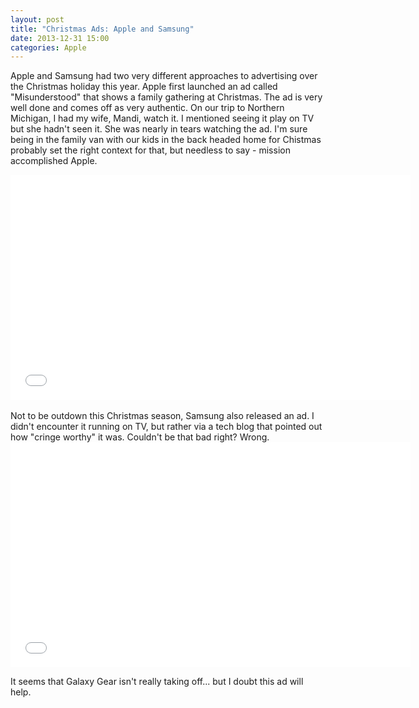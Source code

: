 ```yaml
---
layout: post
title: "Christmas Ads: Apple and Samsung"
date: 2013-12-31 15:00
categories: Apple
---
```


Apple and Samsung had two very different approaches to advertising over the Christmas holiday this year.  Apple first launched an ad called "Misunderstood" that shows a family gathering at Christmas.  The ad is very well done and comes off as very authentic.  On our trip to Northern Michigan, I had my wife, Mandi, watch it.  I mentioned seeing it play on TV but she hadn't seen it.  She was nearly in tears watching the ad.  I'm sure being in the family van with our kids in the back headed home for Chistmas probably set the right context for that, but needless to say - mission accomplished Apple.

<iframe width="640" height="360" src="//www.youtube.com/embed/ImlmVqH_5HM?feature=player_detailpage" frameborder="0" allowfullscreen></iframe>
<br/>
<br/>
Not to be outdown this Christmas season, Samsung also released an ad.  I didn't encounter it running on TV, but rather via a tech blog that pointed out how "cringe worthy" it was.  Couldn't be that bad right?  Wrong.

<iframe width="640" height="360" src="//www.youtube.com/embed/1cn5pTeR0Ws?feature=player_detailpage" frameborder="0" allowfullscreen></iframe>

It seems that Galaxy Gear isn't really taking off... but I doubt this ad will help.